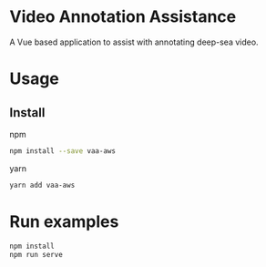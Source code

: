 # Video Annotation Assistance

A Vue based application to assist with annotating deep-sea video.

# Usage

## Install
npm
```bash
npm install --save vaa-aws
```

yarn
```bash
yarn add vaa-aws
```
 
# Run examples

```bash
npm install
npm run serve
```

